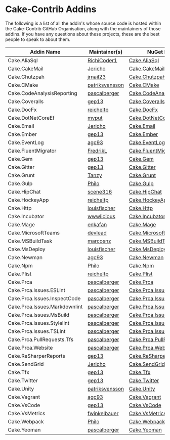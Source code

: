 # Cake-Contrib Addins

The following is a list of all the addin's whose source code is hosted within the Cake-Contrib GitHub Organisation, along with the maintainers of those addins.  If you have any questions about these projects, these are the best people to speak to about them.

| Addin Name                    | Maintainer(s)                                       | NuGet Package                                                                                  | GitHub Repo                                                                                    |
|-------------------------------|-----------------------------------------------------|------------------------------------------------------------------------------------------------|------------------------------------------------------------------------------------------------|
| Cake.AliaSql                  | [RichiCoder1](https://github.com/richicoder1)       | [Cake.AliaSql](https://www.nuget.org/packages/Cake.AliaSql/)                                   | [Cake.AliaSql](https://github.com/cake-contrib/cake.aliasql)                                   |
| Cake.CakeMail                 | [Jericho](https://github.com/Jericho)               | [Cake.CakeMail](https://www.nuget.org/packages/Cake.CakeMail/)                                 | [Cake.CakeMail](https://github.com/cake-contrib/cake.CakeMail)                                 |
| Cake.Chutzpah                 | [jrnail23](https://github.com/jrnail23)             | [Cake.Chutzpah](https://www.nuget.org/packages/Cake.Chutzpah/)                                 | [Cake.Chutzpah](https://github.com/cake-contrib/cake.Chutzpah)                                 |
| Cake.CMake                    | [patriksvensson](https://github.com/patriksvensson) | [Cake.CMake](https://www.nuget.org/packages/Cake.CMake/)                                       | [Cake.CMake](https://github.com/cake-contrib/cake.CMake)                                       |
| Cake.CodeAnalysisReporting    | [pascalberger](https://github.com/pascalberger)     | [Cake.CodeAnalysisReporting](https://www.nuget.org/packages/Cake.CodeAnalysisReporting/)       | [Cake.CodeAnalysisReporting](https://github.com/cake-contrib/cake.CodeAnalysisReporting)       |
| Cake.Coveralls                | [gep13](https://github.com/gep13)                   | [Cake.Coveralls](https://www.nuget.org/packages/Cake.Coveralls/)                               | [Cake.Coveralls](https://github.com/cake-contrib/cake.Coveralls)                               |
| Cake.DocFx                    | [reicheltp](https://github.com/reicheltp)           | [Cake.DocFx](https://www.nuget.org/packages/Cake.DocFx/)                                       | [Cake.DocFx](https://github.com/cake-contrib/cake.DocFx)                                       |
| Cake.DotNetCoreEf             | [mvput](https://github.com/mvput)                   | [Cake.DotNetCoreEf](https://www.nuget.org/packages/Cake.DotNetCoreEf/)                         | [Cake.DotNetCoreEf](https://github.com/cake-contrib/cake.DotNetCoreEf)                         |
| Cake.Email                    | [Jericho](https://github.com/Jericho)               | [Cake.Email](https://www.nuget.org/packages/Cake.Email/)                                       | [Cake.Email](https://github.com/cake-contrib/cake.Email)                                       |
| Cake.Ember                    | [gep13](https://github.com/gep13)                   | [Cake.Ember](https://www.nuget.org/packages/Cake.Ember/)                                       | [Cake.Ember](https://github.com/cake-contrib/cake.Ember)                                       |
| Cake.EventLog                 | [agc93](https://github.com/agc93)                   | [Cake.EventLog](https://www.nuget.org/packages/Cake.EventLog/)                                 | [Cake.EventLog](https://github.com/cake-contrib/cake.EventLog)                                 |
| Cake.FluentMigrator           | [FredrikL](https://github.com/FredrikL)             | [Cake.FluentMigrator](https://www.nuget.org/packages/Cake.FluentMigrator/)                     | [Cake.FluentMigrator](https://github.com/cake-contrib/cake.FluentMigrator)                     |
| Cake.Gem                      | [gep13](https://github.com/gep13)                   | [Cake.Gem](https://www.nuget.org/packages/Cake.Gem/)                                           | [Cake.Gem](https://github.com/cake-contrib/cake.Gem)                                           |
| Cake.Gitter                   | [gep13](https://github.com/gep13)                   | [Cake.Gitter](https://www.nuget.org/packages/Cake.Gitter/)                                     | [Cake.Gitter](https://github.com/cake-contrib/cake.Gitter)                                     |
| Cake.Grunt                    | [Tanzy](https://github.com/Tanzy)                   | [Cake.Grunt](https://www.nuget.org/packages/Cake.Grunt/)                                       | [Cake.Grunt](https://github.com/cake-contrib/cake.Grunt)                                       |
| Cake.Gulp                     | [Philo](https://github.com/Philo)                   | [Cake.Gulp](https://www.nuget.org/packages/Cake.Gulp/)                                         | [Cake.Gulp](https://github.com/cake-contrib/cake.Gulp)                                         |
| Cake.HipChat                  | [scene316](https://github.com/scene316)             | [Cake.HipChat](https://www.nuget.org/packages/Cake.HipChat/)                                   | [Cake.HipChat](https://github.com/cake-contrib/cake.HipChat)                                   |
| Cake.HockeyApp                | [reicheltp](https://github.com/reicheltp)           | [Cake.HockeyApp](https://www.nuget.org/packages/Cake.HockeyApp/)                               | [Cake.HockeyApp](https://github.com/cake-contrib/cake.HockeyApp)                               |
| Cake.Http                     | [louisfischer](https://github.com/louisfischer)     | [Cake.Http](https://www.nuget.org/packages/Cake.Http/)                                         | [Cake.Http](https://github.com/cake-contrib/cake.Http)                                         |
| Cake.Incubator                | [wwwlicious](https://github.com/wwwlicious)         | [Cake.Incubator](https://www.nuget.org/packages/Cake.Incubator/)                               | [Cake.Incubator](https://github.com/cake-contrib/cake.Incubator)                               |
| Cake.Mage                     | [enkafan](https://github.com/enkafan)               | [Cake.Mage](https://www.nuget.org/packages/Cake.Mage/)                                         | [Cake.Mage](https://github.com/cake-contrib/cake.Mage)                                         |
| Cake.MicrosoftTeams           | [devlead](https://github.com/devlead)               | [Cake.MicrosoftTeams](https://www.nuget.org/packages/Cake.MicrosoftTeams/)                     | [Cake.MicrosoftTeams](https://github.com/cake-contrib/cake.MicrosoftTeams)                     |
| Cake.MSBuildTask              | [marcosnz](https://github.com/marcosnz)             | [Cake.MSBuildTask](https://www.nuget.org/packages/Cake.MSBuildTask/)                           | [Cake.MSBuildTask](https://github.com/cake-contrib/cake.MSBuildTask)                           |
| Cake.MsDeploy                 | [louisfischer](https://github.com/louisfischer)     | [Cake.MsDeploy](https://www.nuget.org/packages/Cake.MsDeploy/)                                 | [Cake.MsDeploy](https://github.com/cake-contrib/cake.MsDeploy)                                 |
| Cake.Newman                   | [agc93](https://github.com/agc93)                   | [Cake.Newman](https://www.nuget.org/packages/Cake.Newman/)                                     | [Cake.Newman](https://github.com/cake-contrib/cake.Newman)                                     |
| Cake.Npm                      | [Philo](https://github.com/Philo)                   | [Cake.Npm](https://www.nuget.org/packages/Cake.Npm/)                                           | [Cake.Npm](https://github.com/cake-contrib/cake.Npm)                                           |
| Cake.Plist                    | [reicheltp](https://github.com/reicheltp)           | [Cake.Plist](https://www.nuget.org/packages/Cake.Plist/)                                       | [Cake.Plist](https://github.com/cake-contrib/cake.Plist)                                       |
| Cake.Prca                     | [pascalberger](https://github.com/pascalberger)     | [Cake.Prca](https://www.nuget.org/packages/Cake.Prca/)                                         | [Cake.Prca](https://github.com/cake-contrib/cake.Prca)                                         |
| Cake.Prca.Issues.ESLint       | [pascalberger](https://github.com/pascalberger)     | [Cake.Prca.Issues.ESLint](https://www.nuget.org/packages/Cake.Prca.Issues.ESLint/)             | [Cake.Prca.Issues.ESLint](https://github.com/cake-contrib/cake.Prca.Issues.ESLint)             |
| Cake.Prca.Issues.InspectCode  | [pascalberger](https://github.com/pascalberger)     | [Cake.Prca.Issues.InspectCode](https://www.nuget.org/packages/Cake.Prca.Issues.InspectCode/)   | [Cake.Prca.Issues.InspectCode](https://github.com/cake-contrib/cake.Prca.Issues.InspectCode)   |
| Cake.Prca.Issues.Markdownlint | [pascalberger](https://github.com/pascalberger)     | [Cake.Prca.Issues.Markdownlint](https://www.nuget.org/packages/Cake.Prca.Issues.Markdownlint/) | [Cake.Prca.Issues.Markdownlint](https://github.com/cake-contrib/cake.Prca.Issues.Markdownlint) |
| Cake.Prca.Issues.MsBuild      | [pascalberger](https://github.com/pascalberger)     | [Cake.Prca.Issues.MsBuild](https://www.nuget.org/packages/Cake.Prca.Issues.MsBuild/)           | [Cake.Prca.Issues.MsBuild](https://github.com/cake-contrib/cake.Prca.Issues.MsBuild)           |
| Cake.Prca.Issues.Stylelint    | [pascalberger](https://github.com/pascalberger)     | [Cake.Prca.Issues.Stylelint](https://www.nuget.org/packages/Cake.Prca.Issues.Stylelint/)       | [Cake.Prca.Issues.Stylelint](https://github.com/cake-contrib/cake.Prca.Issues.Stylelint)       |
| Cake.Prca.Issues.TSLint       | [pascalberger](https://github.com/pascalberger)     | [Cake.Prca.Issues.TSLint](https://www.nuget.org/packages/Cake.Prca.Issues.TSLint/)             | [Cake.Prca.Issues.TSLint](https://github.com/cake-contrib/cake.Prca.Issues.TSLint)             |
| Cake.Prca.PullRequests.Tfs    | [pascalberger](https://github.com/pascalberger)     | [Cake.Prca.PullRequests.Tfs](https://www.nuget.org/packages/Cake.Prca.PullRequests.Tfs/)       | [Cake.Prca.PullRequests.Tfs](https://github.com/cake-contrib/cake.Prca.PullRequests.Tfs)       |
| Cake.Prca.Website             | [pascalberger](https://github.com/pascalberger)     | [Cake.Prca.Website](https://www.nuget.org/packages/Cake.Prca.Website/)                         | [Cake.Prca.Website](https://github.com/cake-contrib/cake.Prca.Website)                         |
| Cake.ReSharperReports         | [gep13](https://github.com/gep13)                   | [Cake.ReSharperReports](https://www.nuget.org/packages/Cake.ReSharperReports/)                 | [Cake.ReSharperReports](https://github.com/cake-contrib/cake.ReSharperReports)                 |
| Cake.SendGrid                 | [Jericho](https://github.com/Jericho)               | [Cake.SendGrid](https://www.nuget.org/packages/Cake.SendGrid/)                                 | [Cake.SendGrid](https://github.com/cake-contrib/cake.SendGrid)                                 |
| Cake.Tfx                      | [gep13](https://github.com/gep13)                   | [Cake.Tfx](https://www.nuget.org/packages/Cake.Tfx/)                                           | [Cake.Tfx](https://github.com/cake-contrib/cake.Tfx)                                           |
| Cake.Twitter                  | [gep13](https://github.com/gep13)                   | [Cake.Twitter](https://www.nuget.org/packages/Cake.Twitter/)                                   | [Cake.Twitter](https://github.com/cake-contrib/cake.Twitter)                                   |
| Cake.Unity                    | [patriksvensson](https://github.com/patriksvensson) | [Cake.Unity](https://www.nuget.org/packages/CakeUnity./)                                       | [Cake.Unity](https://github.com/cake-contrib/cake.Unity)                                       |
| Cake.Vagrant                  | [agc93](https://github.com/agc93)                   | [Cake.Vagrant](https://www.nuget.org/packages/Cake.Vagrant/)                                   | [Cake.Vagrant](https://github.com/cake-contrib/cake.Vagrant)                                   |
| Cake.VsCode                   | [gep13](https://github.com/gep13)                   | [Cake.VsCode](https://www.nuget.org/packages/Cake.VsCode/)                                     | [Cake.VsCode](https://github.com/cake-contrib/cake.VsCode)                                     |
| Cake.VsMetrics                | [fwinkelbauer](https://github.com/fwinkelbauer)     | [Cake.VsMetrics](https://www.nuget.org/packages/Cake.VsMetrics/)                               | [Cake.VsMetrics](https://github.com/cake-contrib/cake.VsMetrics)                               |
| Cake.Webpack                  | [Philo](https://github.com/Philo)                   | [Cake.Webpack](https://www.nuget.org/packages/Cake.Webpack/)                                   | [Cake.Webpack](https://github.com/cake-contrib/cake.Webpack)                                   |
| Cake.Yeoman                   | [pascalberger](https://github.com/pascalberger)     | [Cake.Yeoman](https://www.nuget.org/packages/Cake.Yeoman/)                                     | [Cake.Yeoman](https://github.com/cake-contrib/cake.Yeoman)                                     |
